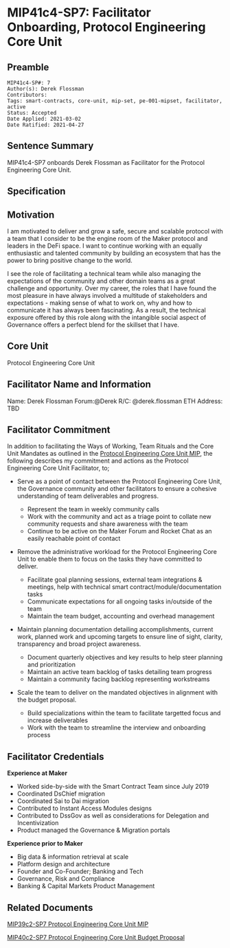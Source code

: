 # MIP41c4-SP7: Facilitator Onboarding, Protocol Engineering Core Unit

## Preamble

```
MIP41c4-SP#: 7
Author(s): Derek Flossman
Contributors:
Tags: smart-contracts, core-unit, mip-set, pe-001-mipset, facilitator, active
Status: Accepted
Date Applied: 2021-03-02
Date Ratified: 2021-04-27
```

## Sentence Summary

MIP41c4-SP7 onboards Derek Flossman as Facilitator for the Protocol Engineering Core Unit.

## Specification

## Motivation

I am motivated to deliver and grow a safe, secure and scalable protocol with a team that I consider to be the engine room of the Maker protocol and leaders in the DeFi space. I want to continue working with an equally enthusiastic and talented community by building an ecosystem that has the power to bring positive change to the world.

I see the role of facilitating a technical team while also managing the expectations of the community and other domain teams as a great challenge and opportunity. Over my career, the roles that I have found the most pleasure in have always involved a multitude of stakeholders and expectations - making sense of what to work on, why and how to communicate it has always been fascinating. As a result, the technical exposure offered by this role along with the intangible social aspect of Governance offers a perfect blend for the skillset that I have.

## Core Unit

Protocol Engineering Core Unit

## Facilitator Name and Information

Name: Derek Flossman
Forum:@Derek
R/C: @derek.flossman
ETH Address: TBD

## Facilitator Commitment

In addition to facilitating the Ways of Working, Team Rituals and the Core Unit Mandates as outlined in the [Protocol Engineering Core Unit MIP](https://forum.makerdao.com/t/mip39c2-sp7-adding-protocol-engineering-core-unit/6831), the following describes my commitment and actions as the Protocol Engineering Core Unit Facilitator, to;

* Serve as a point of contact between the Protocol Engineering Core Unit, the Governance community and other facilitators to ensure a cohesive understanding of team deliverables and progress.
  * Represent the team in weekly community calls
  * Work with the community and act as a triage point to collate new community requests and share awareness with the team
  * Continue to be active on the Maker Forum and Rocket Chat as an easily reachable point of contact

* Remove the administrative workload for the Protocol Engineering Core Unit to enable them to focus on the tasks they have committed to deliver.
  * Facilitate goal planning sessions, external team integrations & meetings, help with technical smart contract/module/documentation tasks
  * Communicate expectations for all ongoing tasks in/outside of the team
  * Maintain the team budget, accounting and overhead management

* Maintain planning documentation detailing accomplishments, current work, planned work and upcoming targets to ensure line of sight, clarity, transparency and broad project awareness.
  * Document quarterly objectives and key results to help steer planning and prioritization
  * Maintain an active team backlog of tasks detailing team progress
  * Maintain a community facing backlog representing workstreams

* Scale the team to deliver on the mandated objectives in alignment with the budget proposal.
  * Build specializations within the team to facilitate targetted focus and increase deliverables
  * Work with the team to streamline the interview and onboarding process



## Facilitator Credentials

**Experience at Maker**
* Worked side-by-side with the Smart Contract Team since July 2019
* Coordinated DsChief migration
* Coordinated Sai to Dai migration
* Contributed to Instant Access Modules designs
* Contributed to DssGov as well as considerations for Delegation and Incentivization
* Product managed the Governance & Migration portals

**Experience prior to Maker**
* Big data & information retrieval at scale
* Platform design and architecture
* Founder and Co-Founder; Banking and Tech
* Governance, Risk and Compliance
* Banking & Capital Markets Product Management

## Related Documents

[MIP39c2-SP7 Protocol Engineering Core Unit MIP](https://forum.makerdao.com/t/mip39c2-sp7-adding-protocol-engineering-core-unit/6831)

[MIP40c2-SP7 Protocol Engineering Core Unit Budget Proposal](https://forum.makerdao.com/t/mip40c2-sp7-modify-protocol-engineering-core-unit-budget/6832)
